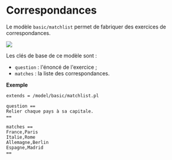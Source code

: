 # Correspondances

Le modèle `basic/matchlist` permet de fabriquer des exercices de correspondances. 

![](matchlist.png)

Les clés de base de ce modèle sont :

  * `question` : l'énoncé de l'exercice ;
  * `matches` : la liste des correspondances.

**Exemple**

```
extends = /model/basic/matchlist.pl

question ==
Relier chaque pays à sa capitale.
==

matches ==
France,Paris
Italie,Rome
Allemagne,Berlin
Espagne,Madrid
==
```
